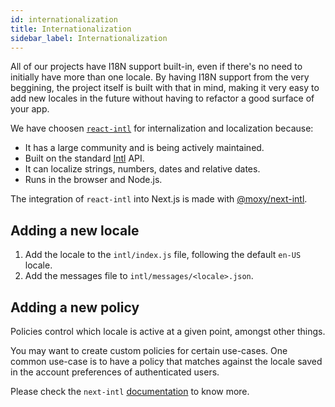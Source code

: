 ```yaml
---
id: internationalization
title: Internationalization
sidebar_label: Internationalization
---
```


All of our projects have I18N support built-in, even if there's no need to initially have more than one locale. By having I18N support from the very beggining, the project itself is built with that in mind, making it very easy to add new locales in the future without having to refactor a good surface of your app.

We have choosen [`react-intl`](https://github.com/formatjs/react-intl/) for internalization and localization because:

- It has a large community and is being actively maintained.
- Built on the standard [Intl](https://developer.mozilla.org/en-US/docs/Web/JavaScript/Reference/Global_Objects/Intl) API.
- It can localize strings, numbers, dates and relative dates.
- Runs in the browser and Node.js.

The integration of `react-intl` into Next.js is made with [@moxy/next-intl](https://github.com/moxystudio/next-intl).

## Adding a new locale

1. Add the locale to the `intl/index.js` file, following the default `en-US` locale.
2. Add the messages file to `intl/messages/<locale>.json`.

## Adding a new policy

Policies control which locale is active at a given point, amongst other things.

You may want to create custom policies for certain use-cases. One common use-case is to have a policy that matches against the locale saved in the account preferences of authenticated users.

Please check the `next-intl` [documentation](https://github.com/moxystudio/next-intl#custom-policies) to know more.
